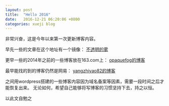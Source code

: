 ```yaml
---
layout: post
title:  "Hello 2016"
date:   2016-12-21 06:20:06 +0800
categories: xueji blog
---
```

非常兴奋，这是今年以来第一次更新博客内容。

早先一些的文章在这个地址有一个镜像：
[不透明的雾](http://xueji.usedig.com/)

更早一些的2014年之前的一些博客放在163.com上：
[opaquefog的博客](http://opaquefog.blog.163.com/)

最早能找的到的博客仍然是网易：
[yangzhiyao82的博客](http://blog.163.com/yangzhiyao82@126/)

之间用wordpress搭建的一些博客内容因为域名备案等因素，需要一段时间之后才能恢复出来。
无论如何，希望自己能够将写博客的习惯坚持下去，持之以恒。

以此文自勉之
